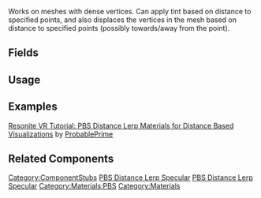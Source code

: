 <languages></languages> <translate>

Works on meshes with dense vertices. Can apply tint based on distance to
specified points, and also displaces the vertices in the mesh based on
distance to specified points (possibly towards/away from the point).

## Fields

## Usage

## Examples

[Resonite VR Tutorial: PBS Distance Lerp Materials for Distance Based
Visualizations](https://www.youtube.com/watch?v=vqUgZhb7XJE) by
[ProbablePrime](User:ProbablePrime "wikilink")

## Related Components

</translate>

[Category:ComponentStubs](Category:ComponentStubs "wikilink") [PBS
Distance Lerp Specular](Category:Components{{#translation:}} "wikilink")
[PBS Distance Lerp
Specular](Category:Components:Assets:Materials:PBS{{#translation:}} "wikilink")
[Category:Materials:PBS](Category:Materials:PBS "wikilink")
[Category:Materials](Category:Materials "wikilink")